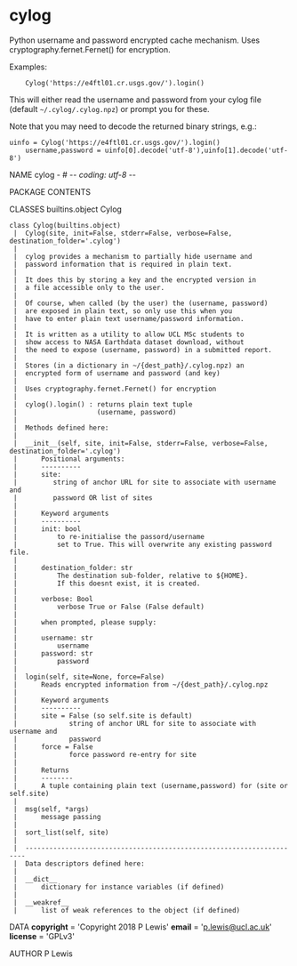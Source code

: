 # cylog

Python username and password encrypted cache mechanism.
Uses cryptography.fernet.Fernet() for encryption.

Examples:

    	Cylog('https://e4ftl01.cr.usgs.gov/').login()
    
This will either read the username and password from your cylog file
(default `~/.cylog/.cylog.npz`) or prompt you for these. 

Note that you may need to decode the returned binary strings, e.g.:

	uinfo = Cylog('https://e4ftl01.cr.usgs.gov/').login()
        username,password = uinfo[0].decode('utf-8'),uinfo[1].decode('utf-8') 

NAME
    cylog - # -*- coding: utf-8 -*-

PACKAGE CONTENTS


CLASSES
    builtins.object
        Cylog
    
    class Cylog(builtins.object)
     |  Cylog(site, init=False, stderr=False, verbose=False, destination_folder='.cylog')
     |  
     |  cylog provides a mechanism to partially hide username and
     |  password information that is required in plain text.
     |  
     |  It does this by storing a key and the encrypted version in
     |  a file accessible only to the user.
     |  
     |  Of course, when called (by the user) the (username, password)
     |  are exposed in plain text, so only use this when you 
     |  have to enter plain text username/password information.
     |  
     |  It is written as a utility to allow UCL MSc students to 
     |  show access to NASA Earthdata dataset download, without 
     |  the need to expose (username, password) in a submitted report.
     |  
     |  Stores (in a dictionary in ~/{dest_path}/.cylog.npz) an
     |  encrypted form of username and password (and key)
     |  
     |  Uses cryptography.fernet.Fernet() for encryption
     |  
     |  cylog().login() : returns plain text tuple
     |                    (username, password)
     |  
     |  Methods defined here:
     |  
     |  __init__(self, site, init=False, stderr=False, verbose=False, destination_folder='.cylog')
     |      Positional arguments:
     |      ----------
     |      site: 
     |         string of anchor URL for site to associate with username and
     |         password OR list of sites
     |      
     |      Keyword arguments 
     |      ----------
     |      init: bool
     |          to re-initialise the passord/username
     |          set to True. This will overwrite any existing password file.
     |      
     |      destination_folder: str
     |          The destination sub-folder, relative to ${HOME}.
     |          If this doesnt exist, it is created.
     |      
     |      verbose: Bool
     |          verbose True or False (False default)
     |      
     |      when prompted, please supply:
     |      
     |      username: str
     |          username
     |      password: str
     |          password
     |  
     |  login(self, site=None, force=False)
     |      Reads encrypted information from ~/{dest_path}/.cylog.npz
     |      
     |      Keyword arguments
     |      ----------
     |      site = False (so self.site is default)
     |             string of anchor URL for site to associate with username and
     |             password
     |      force = False
     |             force password re-entry for site
     |      
     |      Returns
     |      --------
     |      A tuple containing plain text (username,password) for (site or self.site)
     |  
     |  msg(self, *args)
     |      message passing
     |  
     |  sort_list(self, site)
     |  
     |  ----------------------------------------------------------------------
     |  Data descriptors defined here:
     |  
     |  __dict__
     |      dictionary for instance variables (if defined)
     |  
     |  __weakref__
     |      list of weak references to the object (if defined)


DATA
    __copyright__ = 'Copyright 2018 P Lewis'
    __email__ = 'p.lewis@ucl.ac.uk'
    __license__ = 'GPLv3'

AUTHOR
    P Lewis


